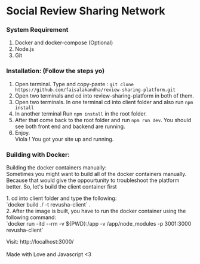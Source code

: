 # Social Review Sharing Network

### System Requirement
1. Docker and docker-compose (Optional)
2. Node.js
3. Git

### Installation: (Follow the steps yo)
1. Open terminal. Type and copy-paste : `git clone https://github.com/faisalakandha/review-sharing-platform.git`
2. Open two terminals and cd into review-sharing-platform in both of them. 
3. Open two terminals. In one terminal cd into client folder and also run `npm install`
4. In another terminal Run `npm install` in the root folder.  
5. After that come back to the root folder and run `npm run dev`. You should see both front end and backend are running. 
6. Enjoy.<br> 
Viola ! You got your site up and running.
### Building with Docker:
<p>Building the docker containers manually:<br> Sometimes you might want to build all of the docker containers manually. Because that would give the oppourtunity to troubleshoot the platform better. So, let's build the client container first</p>
1. cd into client folder and type the following:<br>
`docker build ./ -t revusha-client` .<br>
2. After the image is built, you have to run the docker container using the following command:<br>
`docker run -itd --rm -v ${PWD}:/app  -v /app/node_modules -p 3001:3000 revusha-client`

Visit: http://localhost:3000/ <br> <br>
Made with Love and Javascript <3
